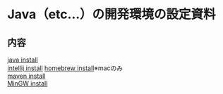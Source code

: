 # Java（etc...）の開発環境の設定資料

## 内容
[java install](https://github.com/Yoshiki-Yamada/JavaSettingsDocument/blob/master/%2Cjdk_12_install.md)  
[intellij install](https://github.com/Yoshiki-Yamada/JavaSettingsDocument/blob/master/%2Cintellij_idea_install.md) 
[homebrew install](https://github.com/Yoshiki-Yamada/JavaSettingsDocument/blob/master/home-brew-install.md)※macのみ  
[maven install]()  
[MinGW install](https://github.com/Yoshiki-Yamada/JavaSettingsDocument/blob/master/,c-pro_install.md)  

